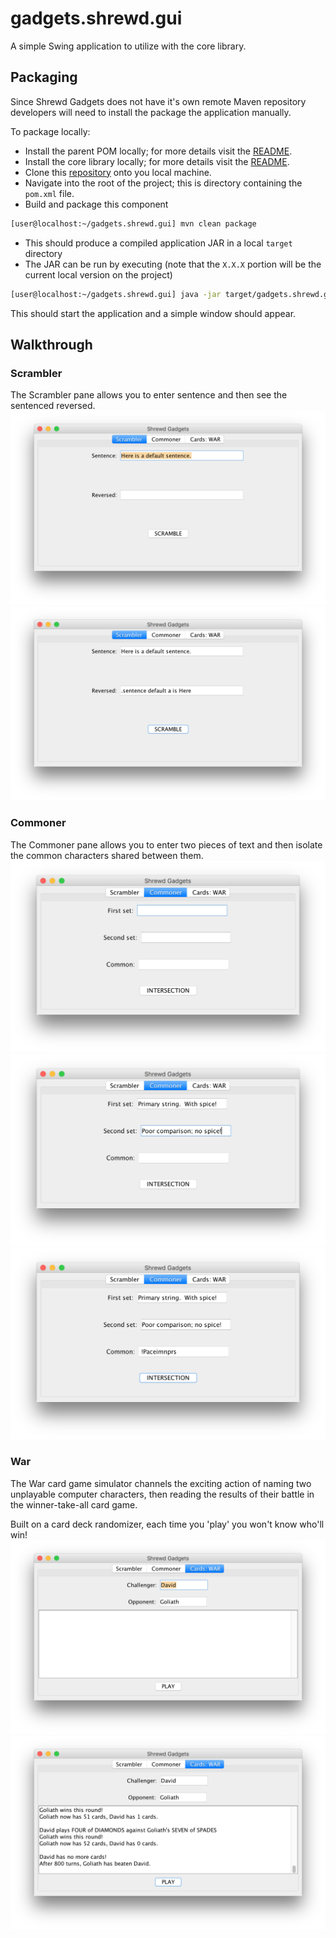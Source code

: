 # gadgets.shrewd.gui
A simple Swing application to utilize with the core library.

## Packaging
Since Shrewd Gadgets does not have it's own remote Maven repository developers will need
to install the package the application manually.

To package locally:
 - Install the parent POM locally; for more details visit the [README](https://github.com/Shrewd-Gadgets/gadgets.shrewd.maven).
 - Install the core library locally; for more details visit the [README](https://github.com/Shrewd-Gadgets/gadgets.shrewd.core).
 - Clone this [repository](https://github.com/Shrewd-Gadgets/gadgets.shrewd.gui) onto you local machine.
 - Navigate into the root of the project; this is directory containing the `pom.xml` file.
 - Build and package this component
 ```bash
 [user@localhost:~/gadgets.shrewd.gui] mvn clean package
 ```
 - This should produce a compiled application JAR in a local `target` directory
 - The JAR can be run by executing (note that the `X.X.X` portion will be the current local version on the project)
 ```bash
 [user@localhost:~/gadgets.shrewd.gui] java -jar target/gadgets.shrewd.gui-X.X.X-uber.jar
 ```
 This should start the application and a simple window should appear.
 
 ## Walkthrough
 ### Scrambler
 The Scrambler pane allows you to enter sentence and then 
 see the sentenced reversed.
 ![Scrambler Pane](imgs/Scrambler/Scrambler__01.png)
 ![Scrambler Pane](imgs/Scrambler/Scrambler__02.png)
 
 ### Commoner
 The Commoner pane allows you to enter two pieces of text and
 then isolate the common characters shared between them.
  ![Commoner Pane](imgs/Commoner/Commoner__01.png)
  ![Commoner Pane](imgs/Commoner/Commoner__02.png)
  ![Commoner Pane](imgs/Commoner/Commoner__03.png)
  
  ### War
  The War card game simulator channels the exciting action of naming
  two unplayable computer characters, then reading the results of their
  battle in the winner-take-all card game.
  
  Built on a card deck randomizer, each time you 'play' you won't know who'll win!
  ![War Pane](imgs/War/War__01.png)
  ![War Pane](imgs/War/War__02.png)
 